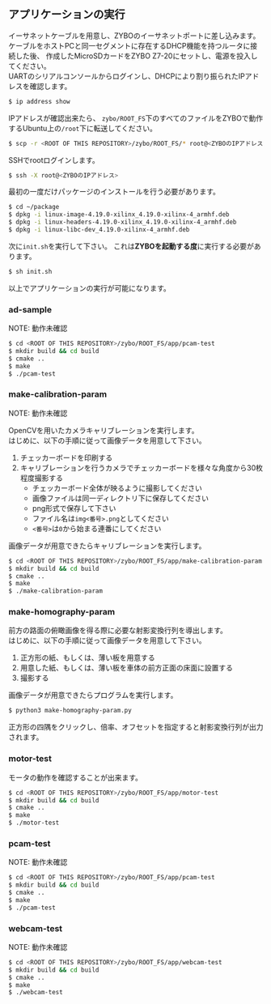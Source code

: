 ## アプリケーションの実行
イーサネットケーブルを用意し、ZYBOのイーサネットポートに差し込みます。\
ケーブルをホストPCと同一セグメントに存在するDHCP機能を持つルータに接続した後、
作成したMicroSDカードをZYBO Z7-20にセットし、電源を投入してください。\
UARTのシリアルコンソールからログインし、DHCPにより割り振られたIPアドレスを確認します。

``` sh
$ ip address show
```

IPアドレスが確認出来たら、
`zybo/ROOT_FS`下のすべてのファイルをZYBOで動作するUbuntu上の`/root`下に転送してください。

``` sh
$ scp -r <ROOT OF THIS REPOSITORY>/zybo/ROOT_FS/* root@<ZYBOのIPアドレス>:/root
```

SSHでrootログインします。

``` sh
$ ssh -X root@<ZYBOのIPアドレス>
```

最初の一度だけパッケージのインストールを行う必要があります。

``` sh
$ cd ~/package
$ dpkg -i linux-image-4.19.0-xilinx_4.19.0-xilinx-4_armhf.deb
$ dpkg -i linux-headers-4.19.0-xilinx_4.19.0-xilinx-4_armhf.deb
$ dpkg -i linux-libc-dev_4.19.0-xilinx-4_armhf.deb
```

次に`init.sh`を実行して下さい。
これは**ZYBOを起動する度**に実行する必要があります。

``` sh
$ sh init.sh
```

以上でアプリケーションの実行が可能になります。

### ad-sample
NOTE: 動作未確認

``` sh
$ cd <ROOT OF THIS REPOSITORY>/zybo/ROOT_FS/app/pcam-test
$ mkdir build && cd build
$ cmake ..
$ make
$ ./pcam-test
```

### make-calibration-param
NOTE: 動作未確認

OpenCVを用いたカメラキャリブレーションを実行します。\
はじめに、以下の手順に従って画像データを用意して下さい。

1. チェッカーボードを印刷する
2. キャリブレーションを行うカメラでチェッカーボードを様々な角度から30枚程度撮影する
    - チェッカーボード全体が映るように撮影してください
    - 画像ファイルは同一ディレクトリ下に保存してください
    - png形式で保存して下さい
    - ファイル名は`img<番号>.png`としてください
    - `<番号>`は`0`から始まる連番にしてください

画像データが用意できたらキャリブレーションを実行します。

``` sh
$ cd <ROOT OF THIS REPOSITORY>/zybo/ROOT_FS/app/make-calibration-param
$ mkdir build && cd build
$ cmake ..
$ make
$ ./make-calibration-param
```

### make-homography-param
前方の路面の俯瞰画像を得る際に必要な射影変換行列を導出します。\
はじめに、以下の手順に従って画像データを用意して下さい。

1. 正方形の紙、もしくは、薄い板を用意する
2. 用意した紙、もしくは、薄い板を車体の前方正面の床面に設置する
3. 撮影する

画像データが用意できたらプログラムを実行します。

``` sh
$ python3 make-homography-param.py
```

正方形の四隅をクリックし、倍率、オフセットを指定すると射影変換行列が出力されます。

### motor-test
モータの動作を確認することが出来ます。

``` sh
$ cd <ROOT OF THIS REPOSITORY>/zybo/ROOT_FS/app/motor-test
$ mkdir build && cd build
$ cmake ..
$ make
$ ./motor-test
```

### pcam-test
NOTE: 動作未確認

``` sh
$ cd <ROOT OF THIS REPOSITORY>/zybo/ROOT_FS/app/pcam-test
$ mkdir build && cd build
$ cmake ..
$ make
$ ./pcam-test
```

### webcam-test
NOTE: 動作未確認

``` sh
$ cd <ROOT OF THIS REPOSITORY>/zybo/ROOT_FS/app/webcam-test
$ mkdir build && cd build
$ cmake ..
$ make
$ ./webcam-test
```
